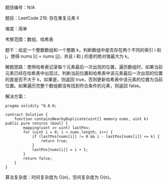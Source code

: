 题目编号：N/A

题目：LeetCode 219. 存在重复元素 II

难度：简单

考察范围：数组、哈希表

题干：给定一个整数数组和一个整数 k，判断数组中是否存在两个不同的索引 i 和 j，使得 nums [i] = nums [j]，并且 i 和 j 的差的绝对值最大为 k。

解题思路：使用哈希表记录每个元素最后一次出现的位置，遍历数组时，如果当前元素已经在哈希表中出现过，判断当前位置和哈希表中该元素最后一次出现的位置的差是否不大于 k，如果是，则返回 true，否则更新哈希表中该元素的位置为当前位置。如果遍历完整个数组都没有找到符合条件的元素，则返回 false。

解决方案：

```solidity
pragma solidity ^0.8.0;

contract Solution {
    function containsNearbyDuplicate(uint[] memory nums, uint k) public pure returns (bool) {
        mapping(uint => uint) lastPos;
        for (uint i = 0; i < nums.length; i++) {
            if (lastPos[nums[i]] != 0 && i - lastPos[nums[i]] <= k) {
                return true;
            }
            lastPos[nums[i]] = i + 1;
        }
        return false;
    }
}
```

算法复杂度：时间复杂度为 O(n)，空间复杂度为 O(n)。